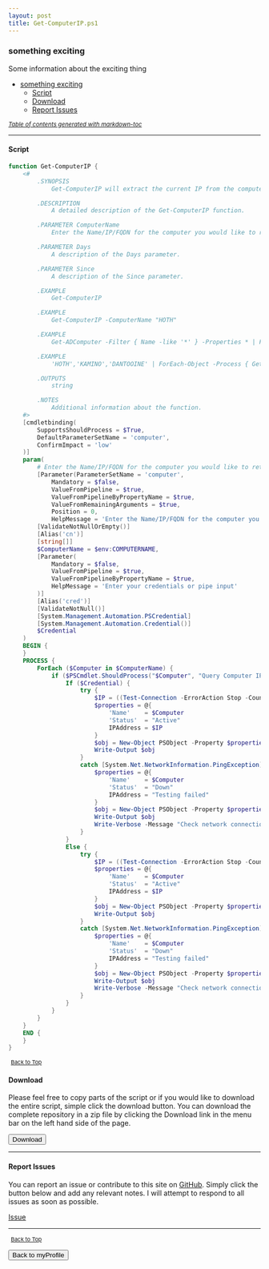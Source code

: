 ```yaml
---
layout: post
title: Get-ComputerIP.ps1
---
```


### something exciting

Some information about the exciting thing

- [something exciting](#something-exciting)
  - [Script](#script)
  - [Download](#download)
  - [Report Issues](#report-issues)

<small><i><a href='http://ecotrust-canada.github.io/markdown-toc/'>Table of contents generated with markdown-toc</a></i></small>

---

#### Script

```powershell
function Get-ComputerIP {
    <#
        .SYNOPSIS
            Get-ComputerIP will extract the current IP from the computer entered.

        .DESCRIPTION
            A detailed description of the Get-ComputerIP function.

        .PARAMETER ComputerName
            Enter the Name/IP/FQDN for the computer you would like to retrieve the information from or pipe in a list of computers.

        .PARAMETER Days
            A description of the Days parameter.

        .PARAMETER Since
            A description of the Since parameter.

        .EXAMPLE
            Get-ComputerIP

        .EXAMPLE
            Get-ComputerIP -ComputerName "HOTH"

        .EXAMPLE
            Get-ADComputer -Filter { Name -like '*' } -Properties * | ForEach-Object -Process { Get-ComputerIP -Computer $_.Name } | Format-Table -AutoSize

        .EXAMPLE
            'HOTH','KAMINO','DANTOOINE' | ForEach-Object -Process { Get-ComputerIP -Computer $_.Name } | Format-Table -AutoSize

        .OUTPUTS
            string

        .NOTES
            Additional information about the function.
    #>
    [cmdletbinding(
        SupportsShouldProcess = $True,
        DefaultParameterSetName = 'computer',
        ConfirmImpact = 'low'
    )]
    param(
        # Enter the Name/IP/FQDN for the computer you would like to retrieve the information from or pipe in a list of computers.
        [Parameter(ParameterSetName = 'computer',
            Mandatory = $false,
            ValueFromPipeline = $true,
            ValueFromPipelineByPropertyName = $true,
            ValueFromRemainingArguments = $true,
            Position = 0,
            HelpMessage = 'Enter the Name/IP/FQDN for the computer you would like to retrieve the information from or pipe in a list of computers.')]
        [ValidateNotNullOrEmpty()]
        [Alias('cn')]
        [string[]]
        $ComputerName = $env:COMPUTERNAME,
        [Parameter(
            Mandatory = $false,
            ValueFromPipeline = $true,
            ValueFromPipelineByPropertyName = $true,
            HelpMessage = 'Enter your credentials or pipe input'
        )]
        [Alias('cred')]
        [ValidateNotNull()]
        [System.Management.Automation.PSCredential]
        [System.Management.Automation.Credential()]
        $Credential
    )
    BEGIN {
    }
    PROCESS {
        ForEach ($Computer in $ComputerName) {
            if ($PSCmdlet.ShouldProcess("$Computer", "Query Computer IPAddress...")) {
                If ($Credential) {
                    try {
                        $IP = ((Test-Connection -ErrorAction Stop -Count 1 -ComputerName $Computer -Credential $Credential -IPv4).Address).IPAddresstoString
                        $properties = @{
                            'Name'    = $Computer
                            'Status'  = "Active"
                            IPAddress = $IP
                        }
                        $obj = New-Object PSObject -Property $properties
                        Write-Output $obj
                    }
                    catch [System.Net.NetworkInformation.PingException] {
                        $properties = @{
                            'Name'    = $Computer
                            'Status'  = "Down"
                            IPAddress = "Testing failed"
                        }
                        $obj = New-Object PSObject -Property $properties
                        Write-Output $obj
                        Write-Verbose -Message "Check network connection, firewall, and/or DNS settings. Perhaps you should just check all of the things."
                    }
                }
                Else {
                    try {
                        $IP = ((Test-Connection -ErrorAction Stop -Count 1 -ComputerName $Computer -IPv4).Address).IPAddresstoString
                        $properties = @{
                            'Name'    = $Computer
                            'Status'  = "Active"
                            IPAddress = $IP
                        }
                        $obj = New-Object PSObject -Property $properties
                        Write-Output $obj
                    }
                    catch [System.Net.NetworkInformation.PingException] {
                        $properties = @{
                            'Name'    = $Computer
                            'Status'  = "Down"
                            IPAddress = "Testing failed"
                        }
                        $obj = New-Object PSObject -Property $properties
                        Write-Output $obj
                        Write-Verbose -Message "Check network connection, firewall, and/or DNS settings. Perhaps you should just check all of the things."
                    }
                }
            }
        }
    }
    END {
    }
}
```

<span style="font-size:11px;"><a href="#"><i class="fas fa-caret-up" aria-hidden="true" style="color: white; margin-right:5px;"></i>Back to Top</a></span>

#### Download

Please feel free to copy parts of the script or if you would like to download the entire script, simple click the download button. You can download the complete repository in a zip file by clicking the Download link in the menu bar on the left hand side of the page.

<button class="btn" type="submit" onclick="window.open('/PowerShell/functions/myProfile/Get-ComputerIP.ps1')">
    <i class="fa fa-cloud-download-alt">
    </i>
        Download
</button>

---

#### Report Issues

You can report an issue or contribute to this site on <a href="https://github.com/BanterBoy/scripts-blog/issues">GitHub</a>. Simply click the button below and add any relevant notes. I will attempt to respond to all issues as soon as possible.

<!-- Place this tag where you want the button to render. -->

<a class="github-button" href="https://github.com/BanterBoy/scripts-blog/issues/new?title=Get-ComputerIP.ps1&body=There is a problem with this function. Please find details below." data-show-count="true" aria-label="Issue BanterBoy/scripts-blog on GitHub">Issue</a>

---

<span style="font-size:11px;"><a href="#"><i class="fas fa-caret-up" aria-hidden="true" style="color: white; margin-right:5px;"></i>Back to Top</a></span>

<a href="/menu/_pages/myProfile.html">
    <button class="btn">
        <i class='fas fa-reply'>
        </i>
            Back to myProfile
    </button>
</a>

[1]: http://ecotrust-canada.github.io/markdown-toc
[2]: https://github.com/googlearchive/code-prettify
